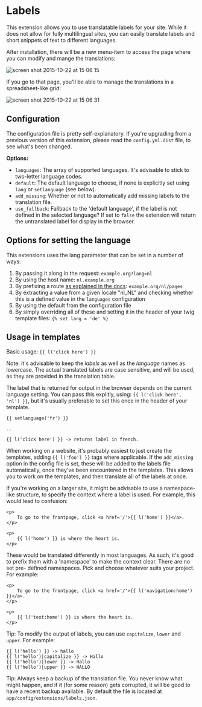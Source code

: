 Labels
======

This extension allows you to use translatable labels for your site. While it
does not allow for fully multilingual sites, you can easily translate labels
and short snippets of text to different languages.

After installation, there will be a new menu-item to access the page where you
can modify and mange the translations:

![screen shot 2015-10-22 at 15 06 15](https://cloud.githubusercontent.com/assets/1833361/10665901/8cb062aa-78ce-11e5-8742-5b1a2e142b6a.png)

If you go to that page, you'll be able to manage the translations in a
spreadsheet-like grid:

![screen shot 2015-10-22 at 15 06 31](https://cloud.githubusercontent.com/assets/1833361/10665902/8cb2345e-78ce-11e5-9203-031146dc0976.png)


Configuration
-------------
The configuration file is pretty self-explanatory. If you're upgrading from a
previous version of this extension, please read the `config.yml.dist` file, to
see what's been changed.

**Options:**

 - `languages`: The array of supported languages. It's advisable to stick to
   two-letter language codes.
 - `default`: The default language to choose, if none is explicitly set using
   `lang` or `setlanguage` (see below).
 - `add_missing`: Whether or not to automatically add missing labels to the
   translation file.
 - `use_fallback`: Fallback to the 'default language', if the label is not
   defined in the selected language? If set to `false` the extension will
   return the untranslated label for display in the browser.


Options for setting the language
--------------------------------
This extensions uses the lang parameter that can be set in a number of ways:

 1. By passing it along in the request: `example.org?lang=nl`
 2. By using the host name: `nl.example.org`
 3. By prefixing a route [as explained in the docs](https://docs.bolt.cm/howto/building-multilingual-websites#defining-routes): 
    `example.org/nl/pages`
 4. By extracting a value from a given locale "nl_NL" and checking whether this
    is a defined value in the `languages` configuration
 5. By using the default from the configuration file
 6. By simply overriding all of these and setting it in the header of your twig
    template files: `{% set lang = 'de' %}`

Usage in templates
------------------

Basic usage: `{{ l('click here') }}`

Note: it's advisable to keep the _labels_ as well as the _language_ names as
lowercase. The actual translated labels are case sensitive, and will be used,
as they are provided in the translation table.

The label that is returned for output in the browser depends on the current
language setting. You can pass this explitly, using: `{{ l('click here', 'nl')
}}`, but it's usually preferable to set this once in the header of your
template.

```
{{ setlanguage('fr') }}

..

{{ l('click here') }} -> returns label in french.

```

When working on a website, it's probably easiest to just create the templates,
adding `{{ l('foo') }}` tags where applicable. If the `add_missing` option in
the config file is set, these will be added to the labels file automatically,
once they've been encountered in the templates. This allows you to work on the
templates, and then translate all of the labels at once.

If you're working on a larger site, it might be advisable to use a namespace-
like structure, to specify the context where a label is used. For example, this
would lead to confusion:

```
<p>
    To go to the frontpage, click <a href='/'>{{ l('home') }}</a>.
</p>

<p>
    {{ l('home') }} is where the heart is.
</p>
```

These would be translated differently in most languages. As such, it's good to
prefix them with a 'namespace' to make the context clear. There are no set pre-
defined namespaces. Pick and choose whatever suits your project. For example:

```
<p>
    To go to the frontpage, click <a href='/'>{{ l('navigation:home') }}</a>.
</p>

<p>
    {{ l('text:home') }} is where the heart is.
</p>
```

Tip: To modify the output of labels, you can use `capitalize`, `lower` and
`upper`. For example:

```
{{ l('hello') }} -> hallo
{{ l('hello')|capitalize }} -> Hallo
{{ l('hello')|lower }} -> Hallo
{{ l('hello')|upper }} -> HALLO
```

Tip: Always keep a backup of the translation file. You never know what might
happen, and if it (for some reason) gets corrupted, it will be good to have a
recent backup available. By default the file is located at 
`app/config/extensions/labels.json`.

